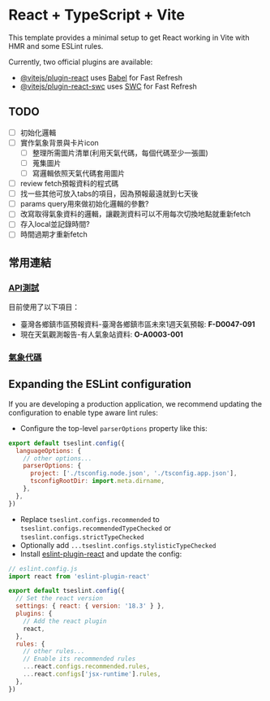 # React + TypeScript + Vite

This template provides a minimal setup to get React working in Vite with HMR and some ESLint rules.

Currently, two official plugins are available:

- [@vitejs/plugin-react](https://github.com/vitejs/vite-plugin-react/blob/main/packages/plugin-react/README.md) uses [Babel](https://babeljs.io/) for Fast Refresh
- [@vitejs/plugin-react-swc](https://github.com/vitejs/vite-plugin-react-swc) uses [SWC](https://swc.rs/) for Fast Refresh

## TODO
- [ ] 初始化邏輯
- [ ] 實作氣象背景與卡片icon
  - [ ] 整理所需圖片清單(利用天氣代碼，每個代碼至少一張圖)
  - [ ] 蒐集圖片
  - [ ] 寫邏輯依照天氣代碼套用圖片
- [ ] review fetch預報資料的程式碼
- [ ] 找一些其他可放入tabs的項目，因為預報最遠就到七天後
- [ ] params query用來做初始化邏輯的參數?
- [ ] 改寫取得氣象資料的邏輯，讓觀測資料可以不用每次切換地點就重新fetch
 - [ ] 存入local並記錄時間?
 - [ ] 時間過期才重新fetch

## 常用連結
### [API測試](https://opendata.cwa.gov.tw/dist/opendata-swagger.html)
目前使用了以下項目：
- 臺灣各鄉鎮市區預報資料-臺灣各鄉鎮市區未來1週天氣預報: **F-D0047-091**
- 現在天氣觀測報告-有人氣象站資料: **O-A0003-001**  
### [氣象代碼](https://www.cwa.gov.tw/V8/assets/pdf/Weather_Icon.pdf)

## Expanding the ESLint configuration

If you are developing a production application, we recommend updating the configuration to enable type aware lint rules:

- Configure the top-level `parserOptions` property like this:

```js
export default tseslint.config({
  languageOptions: {
    // other options...
    parserOptions: {
      project: ['./tsconfig.node.json', './tsconfig.app.json'],
      tsconfigRootDir: import.meta.dirname,
    },
  },
})
```

- Replace `tseslint.configs.recommended` to `tseslint.configs.recommendedTypeChecked` or `tseslint.configs.strictTypeChecked`
- Optionally add `...tseslint.configs.stylisticTypeChecked`
- Install [eslint-plugin-react](https://github.com/jsx-eslint/eslint-plugin-react) and update the config:

```js
// eslint.config.js
import react from 'eslint-plugin-react'

export default tseslint.config({
  // Set the react version
  settings: { react: { version: '18.3' } },
  plugins: {
    // Add the react plugin
    react,
  },
  rules: {
    // other rules...
    // Enable its recommended rules
    ...react.configs.recommended.rules,
    ...react.configs['jsx-runtime'].rules,
  },
})
```
